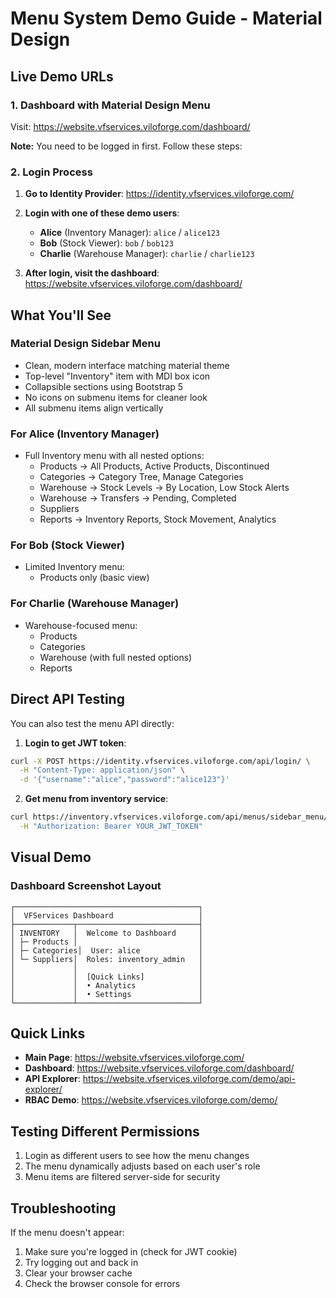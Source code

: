 # Menu System Demo Guide - Material Design

## Live Demo URLs

### 1. Dashboard with Material Design Menu
Visit: https://website.vfservices.viloforge.com/dashboard/

**Note:** You need to be logged in first. Follow these steps:

### 2. Login Process

1. **Go to Identity Provider**: https://identity.vfservices.viloforge.com/
2. **Login with one of these demo users**:
   - **Alice** (Inventory Manager): `alice` / `alice123`
   - **Bob** (Stock Viewer): `bob` / `bob123`
   - **Charlie** (Warehouse Manager): `charlie` / `charlie123`

3. **After login, visit the dashboard**: https://website.vfservices.viloforge.com/dashboard/

## What You'll See

### Material Design Sidebar Menu
- Clean, modern interface matching material theme
- Top-level "Inventory" item with MDI box icon
- Collapsible sections using Bootstrap 5
- No icons on submenu items for cleaner look
- All submenu items align vertically

### For Alice (Inventory Manager)
- Full Inventory menu with all nested options:
  - Products → All Products, Active Products, Discontinued
  - Categories → Category Tree, Manage Categories
  - Warehouse → Stock Levels → By Location, Low Stock Alerts
  - Warehouse → Transfers → Pending, Completed
  - Suppliers
  - Reports → Inventory Reports, Stock Movement, Analytics

### For Bob (Stock Viewer)
- Limited Inventory menu:
  - Products only (basic view)

### For Charlie (Warehouse Manager)
- Warehouse-focused menu:
  - Products
  - Categories
  - Warehouse (with full nested options)
  - Reports

## Direct API Testing

You can also test the menu API directly:

1. **Login to get JWT token**:
```bash
curl -X POST https://identity.vfservices.viloforge.com/api/login/ \
  -H "Content-Type: application/json" \
  -d '{"username":"alice","password":"alice123"}'
```

2. **Get menu from inventory service**:
```bash
curl https://inventory.vfservices.viloforge.com/api/menus/sidebar_menu/ \
  -H "Authorization: Bearer YOUR_JWT_TOKEN"
```

## Visual Demo

### Dashboard Screenshot Layout
```
┌─────────────────────────────────────────┐
│  VFServices Dashboard                   │
├─────────────┬───────────────────────────┤
│ INVENTORY   │  Welcome to Dashboard     │
│ ├─ Products │                           │
│ ├─ Categories│  User: alice             │
│ └─ Suppliers│  Roles: inventory_admin   │
│             │                           │
│             │  [Quick Links]            │
│             │  • Analytics              │
│             │  • Settings               │
└─────────────┴───────────────────────────┘
```

## Quick Links

- **Main Page**: https://website.vfservices.viloforge.com/
- **Dashboard**: https://website.vfservices.viloforge.com/dashboard/
- **API Explorer**: https://website.vfservices.viloforge.com/demo/api-explorer/
- **RBAC Demo**: https://website.vfservices.viloforge.com/demo/

## Testing Different Permissions

1. Login as different users to see how the menu changes
2. The menu dynamically adjusts based on each user's role
3. Menu items are filtered server-side for security

## Troubleshooting

If the menu doesn't appear:
1. Make sure you're logged in (check for JWT cookie)
2. Try logging out and back in
3. Clear your browser cache
4. Check the browser console for errors